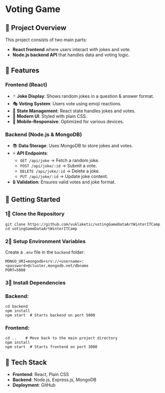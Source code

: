 # Voting Game

## 🎯 Project Overview

This project consists of two main parts:

- **React frontend** where users interact with jokes and vote.
- **Node.js backend API** that handles data and voting logic.

## 📌 Features

### Frontend (React)

- 🃏 **Joke Display**: Shows random jokes in a question & answer format.
- 🎭 **Voting System**: Users vote using emoji reactions.
- 🔄 **State Management**: React state handles jokes and votes.
- 🎨 **Modern UI**: Styled with plain CSS.
- 📱 **Mobile-Responsive**: Optimized for various devices.

### Backend (Node.js & MongoDB)

- 📚 **Data Storage**: Uses MongoDB to store jokes and votes.
- ⚡ **API Endpoints**:
    - `GET /api/joke` → Fetch a random joke.
    - `POST /api/joke/:id` → Submit a vote.
    - `DELETE /api/joke/:id` → Delete a joke.
    - `PUT /api/joke/:id` → Update joke content.
- 🔒 **Validation**: Ensures valid votes and joke format.

## 🚀 Getting Started

### 1⃣ Clone the Repository

```
git clone https://github.com/vuklaketic/votingGameDataArtWinterITCamp
cd votingGameDataArtWinterITCamp
```

### 2⃣ Setup Environment Variables

Create a `.env` file in the `backend` folder:

```
MONGO_URI=mongodb+srv://<username>:<password>@cluster.mongodb.net/dbname
PORT=5000
```

### 3⃣ Install Dependencies

### Backend:

```
cd backend
npm install
npm start  # Starts backend on port 5000
```

### Frontend:

```
cd ..    # Move back to the main project directory
npm install
npm start  # Starts frontend on port 3000
```

## 🔗 Tech Stack

- **Frontend**: React, Plain CSS
- **Backend**: Node.js, Express.js, MongoDB
- **Deployment**: GitHub